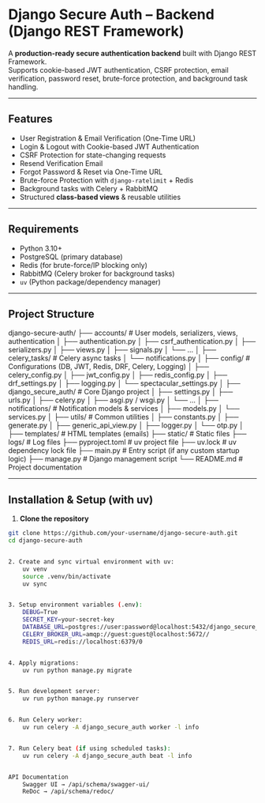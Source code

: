 # Django Secure Auth – Backend (Django REST Framework)

A **production-ready secure authentication backend** built with Django REST Framework.  
Supports cookie-based JWT authentication, CSRF protection, email verification, password reset, brute-force protection, and background task handling.

---

## Features

- User Registration & Email Verification (One-Time URL)
- Login & Logout with Cookie-based JWT Authentication
- CSRF Protection for state-changing requests
- Resend Verification Email
- Forgot Password & Reset via One-Time URL
- Brute-force Protection with `django-ratelimit` + Redis
- Background tasks with Celery + RabbitMQ
- Structured **class-based views** & reusable utilities

---

## Requirements

- Python 3.10+
- PostgreSQL (primary database)
- Redis (for brute-force/IP blocking only)
- RabbitMQ (Celery broker for background tasks)
- `uv` (Python package/dependency manager)

---

## Project Structure
django-secure-auth/
├── accounts/ # User models, serializers, views, authentication
│ ├── authentication.py
│ ├── csrf_authentication.py
│ ├── serializers.py
│ ├── views.py
│ ├── signals.py
│ └── ...
│
├── celery_tasks/ # Celery async tasks
│ └── notifications.py
│
├── config/ # Configurations (DB, JWT, Redis, DRF, Celery, Logging)
│ ├── celery_config.py
│ ├── jwt_config.py
│ ├── redis_config.py
│ ├── drf_settings.py
│ ├── logging.py
│ └── spectacular_settings.py
│
├── django_secure_auth/ # Core Django project
│ ├── settings.py
│ ├── urls.py
│ ├── celery.py
│ ├── asgi.py / wsgi.py
│ └── ...
│
├── notifications/ # Notification models & services
│ ├── models.py
│ └── services.py
│
├── utils/ # Common utilities
│ ├── constants.py
│ ├── generate.py
│ ├── generic_api_view.py
│ ├── logger.py
│ └── otp.py
│
├── templates/ # HTML templates (emails)
├── static/ # Static files
├── logs/ # Log files
├── pyproject.toml # uv project file
├── uv.lock # uv dependency lock file
├── main.py # Entry script (if any custom startup logic)
├── manage.py # Django management script
└── README.md # Project documentation



---

## Installation & Setup (with uv)

1. **Clone the repository**
```bash & powershell
git clone https://github.com/your-username/django-secure-auth.git
cd django-secure-auth


2. Create and sync virtual environment with uv:
    uv venv
    source .venv/bin/activate
    uv sync


3. Setup environment variables (.env):
    DEBUG=True
    SECRET_KEY=your-secret-key
    DATABASE_URL=postgres://user:password@localhost:5432/django_secure_auth
    CELERY_BROKER_URL=amqp://guest:guest@localhost:5672//
    REDIS_URL=redis://localhost:6379/0


4. Apply migrations:
    uv run python manage.py migrate


5. Run development server:
    uv run python manage.py runserver


6. Run Celery worker:
    uv run celery -A django_secure_auth worker -l info


7. Run Celery beat (if using scheduled tasks):
    uv run celery -A django_secure_auth beat -l info


API Documentation
    Swagger UI → /api/schema/swagger-ui/
    ReDoc → /api/schema/redoc/